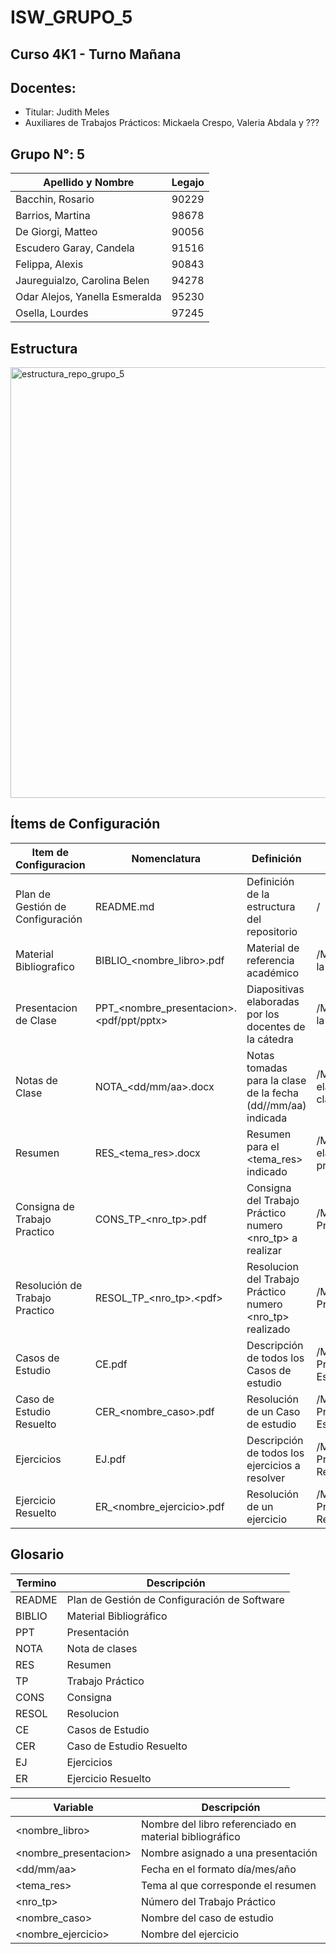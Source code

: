 # ISW_GRUPO_5
## Curso 4K1 - Turno Mañana
## Docentes:
- Titular: Judith Meles
- Auxiliares de Trabajos Prácticos: Mickaela Crespo, Valeria Abdala y ???

## Grupo N°: 5
| Apellido y Nombre | Legajo |
|--------------|------|
| Bacchin, Rosario | 90229 |
| Barrios, Martina | 98678 |
| De Giorgi, Matteo | 90056 |
| Escudero Garay, Candela | 91516 |
| Felippa, Alexis | 90843 |
| Jaureguialzo, Carolina Belen | 94278 |
| Odar Alejos, Yanella Esmeralda | 95230 |
| Osella, Lourdes | 97245 |

## Estructura
<img width="881" height="689" alt="estructura_repo_grupo_5" src="https://github.com/user-attachments/assets/c5b47685-5b78-4328-9462-ba41f03fbb48" />

## Ítems de Configuración
| Item de Configuracion | Nomenclatura | Definición | Ubicación |
|-----------------------|--------------|------------|-----------|
| Plan de Gestión de Configuración | README.md | Definición de la estructura del repositorio | / |
| Material Bibliografico | BIBLIO_&lt;nombre_libro&gt;.pdf | Material de referencia académico | /Material Teórico/Material de la UV/Bibliografía |
| Presentacion de Clase | PPT_&lt;nombre_presentacion&gt;.&lt;pdf/ppt/pptx&gt; | Diapositivas elaboradas por los docentes de la cátedra | /Material Teórico/Material de la UV/Presentación de Clases |
| Notas de Clase | NOTA_&lt;dd/mm/aa&gt;.docx | Notas tomadas para la clase de la fecha (dd//mm/aa) indicada | /Material Teórico/Material de elaboración propia/Notas de clases |
| Resumen | RES_&lt;tema_res&gt;.docx | Resumen para el &lt;tema_res&gt; indicado | /Material Teórico/Material de elaboración propia/Resúmenes |
| Consigna de Trabajo Practico | CONS_TP_&lt;nro_tp&gt;.pdf | Consigna del Trabajo Práctico numero &lt;nro_tp&gt; a realizar | /Material Práctico/Trabajo Practicos/TP_&lt;nro_tp&gt; |
| Resolución de Trabajo Practico | RESOL_TP_&lt;nro_tp&gt;.&lt;pdf&gt; | Resolucion del Trabajo Práctico numero &lt;nro_tp&gt; realizado | /Material Práctico/Trabajo Practicos/TP_&lt;nro_tp&gt; |
| Casos de Estudio | CE.pdf | Descripción de todos los Casos de estudio | /Material Practico/Ejercitación/Casos de Estudio |
| Caso de Estudio Resuelto | CER_&lt;nombre_caso&gt;.pdf | Resolución de un Caso de estudio | /Material Practico/Ejercitación/Casos de Estudio |
| Ejercicios | EJ.pdf | Descripción de todos los ejercicios a resolver | /Material Practico/Ejercitación/Ejercicios Resueltos |
| Ejercicio Resuelto | ER_&lt;nombre_ejercicio&gt;.pdf | Resolución de un ejercicio | /Material Practico/Ejercitación/Ejercicios Resueltos |


## Glosario
| Termino | Descripción |
|-----------------------|--------------|
| README | Plan de Gestión de Configuración de Software |
| BIBLIO | Material Bibliográfico |
| PPT | Presentación |
| NOTA | Nota de clases |
| RES | Resumen |
| TP | Trabajo Práctico |
| CONS | Consigna |
| RESOL | Resolucion |
| CE | Casos de Estudio |
| CER | Caso de Estudio Resuelto |
| EJ | Ejercicios |
| ER | Ejercicio Resuelto |

| Variable | Descripción |
|-----------------------|--------------|
| &lt;nombre_libro&gt; | Nombre del libro referenciado en material bibliográfico |
| &lt;nombre_presentacion&gt; | Nombre asignado a una presentación |
| &lt;dd/mm/aa&gt; | Fecha en el formato día/mes/año |
| &lt;tema_res&gt; | Tema al que corresponde el resumen |
| &lt;nro_tp&gt; | Número del Trabajo Práctico |
| &lt;nombre_caso&gt; | Nombre del caso de estudio |
| &lt;nombre_ejercicio&gt; | Nombre del ejercicio |
